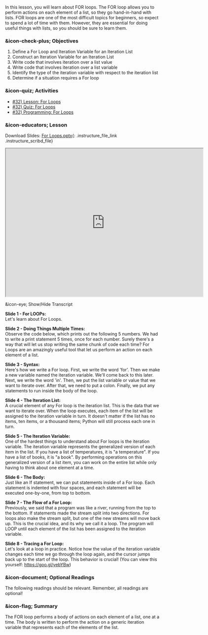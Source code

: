 In this lesson, you will learn about FOR loops. The FOR loop allows you to
perform actions on each element of a list, so they go hand-in-hand with lists.
FOR loops are one of the most difficult topics for beginners, so expect to
spend a lot of time with them. However, they are essential for doing useful
things with lists, so you should be sure to learn them.

###  &icon-check-plus; Objectives

  1. Define a For Loop and Iteration Variable for an Iteration List
  2. Construct an Iteration Variable for an Iteration List
  3. Write code that involves iteration over a list value
  4. Write code that involves iteration over a list variable
  5. Identify the type of the iteration variable with respect to the iteration list
  6. Determine if a situation requires a For loop

###  &icon-quiz; Activities

  * [#32) Lesson: For Loops](#video)
  * [#32) Quiz: For Loops](https://vt.instructure.com/courses/66476/assignments/356593)
  * [#32) Programming: For Loops](https://vt.instructure.com/courses/66476/assignments/356674)

###  &icon-educators; Lesson

Download Slides: [For
Loops.pptx](https://vt.instructure.com/courses/66476/files/5919826/download?verifier=p4JvF2E9GS3kfNqwCIHe8HI7mYnss7dagTCeiRey&wrap=1
"For Loops.pptx" ){: .instructure_file_link .instructure_scribd_file}

<iframe height="150" width="300" style="width: 640px; height: 480px;"
webkitallowfullscreen="webkitallowfullscreen" title="For Loops"
mozallowfullscreen="mozallowfullscreen"
src="https://www.youtube.com/embed/eEaeXtX4Fv8?feature=oembed&rel=0"
allowfullscreen="allowfullscreen"></iframe>

&icon-eye; Show/Hide Transcript

**Slide 1 - For LOOPs:**  
Let's learn about For Loops.

**Slide 2 - Doing Things Multiple Times:**  
Observe the code below, which prints out the following 5 numbers. We had to
write a print statement 5 times, once for each number. Surely there's a way
that will let us stop writing the same chunk of code each time? For Loops are
an amazingly useful tool that let us perform an action on each element of a
list.

**Slide 3 - Syntax:**  
Here's how we write a For loop. First, we write the word 'for'. Then we make a
new variable named the iteration variable. We'll come back to this later.
Next, we write the word 'in'. Then, we put the list variable or value that we
want to iterate over. After that, we need to put a colon. Finally, we put any
statements to run inside the body of the loop.

**Slide 4 - The Iteration List:**  
A crucial element of any For loop is the iteration list. This is the data that
we want to iterate over. When the loop executes, each item of the list will be
assigned to the iteration variable in turn. It doesn't matter if the list has
no items, ten items, or a thousand items; Python will still process each one
in turn.

**Slide 5 - The Iteration Variable:**  
One of the hardest things to understand about For loops is the iteration
variable. The iteration variable represents the generalized version of each
item in the list. If you have a list of temperatures, it is "a temperature".
If you have a list of books, it is "a book". By performing operations on this
generalized version of a list item, you can work on the entire list while only
having to think about one element at a time.

**Slide 6 - The Body:**  
Just like an If statement, we can put statements inside of a For loop. Each
statement is indented with four spaces, and each statement will be executed
one-by-one, from top to bottom.

**Slide 7 - The Flow of a For Loop:**  
Previously, we said that a program was like a river, running from the top to
the bottom. If statements made the stream split into two directions. For loops
also make the stream split, but one of the new streams will move back up. This
is the crucial idea, and its why we call it a loop. The program will LOOP
until each element of the list has been assigned to the iteration variable.

**Slide 8 - Tracing a For Loop:**  
Let's look at a loop in practice. Notice how the value of the iteration
variable changes each time we go through the loop again, and the cursor jumps
back up to the start of the loop. This behavior is crucial! (You can view this
yourself: https://goo.gl/yebYBw)

###  &icon-document; Optional Readings

The following readings should be relevant. Remember, all readings are
optional!

###  &icon-flag; Summary

The FOR loop performs a body of actions on each element of a list, one at a
time. The body is written to perform the action on a generic iteration
variable that represents each of the elements of the list.